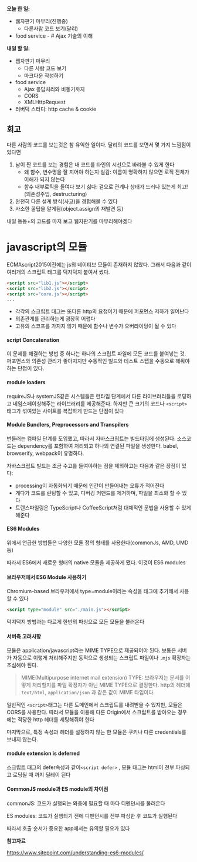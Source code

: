 **오늘 한 일:**

* 웹자판기 마무리(진행중)
  - 다른사람 코드 보기(달리)
* food service - # Ajax 기술의 이해



**내일 할 일:**

* 웹자판기 마무리
  * 다른 사람 코드 보기
  * 마크다운 작성하기
* food service
  * Ajax 응답처리와 비동기까지
  * CORS
  * XMLHttpRequest
* 러버덕 스터디: http cache & cookie



## 회고

다른 사람의 코드를 보는것은 참 유익한 일이다. 달리의 코드를 보면서 몇 가지 느낌점이 있다면

1. 남이 짠 코드를 보는 경험은 내 코드를 타인의 시선으로 바라볼 수 있게 한다
   * 왜 함수, 변수명을 잘 지어야 하는지 실감: 이름이 명확하지 않으면 로직 전체가 이해가 되지 않는다
   * 함수 내부로직을 들여다 보기 싫다: 겉으로 관계나 상태가 드러나 있는게 최고!(의존성주입, destructuring)
2. 완전히 다른 설계 방식(사고)을 경험해볼 수 있다
3. 사소한 꿀팁을 알게됨(object.assign의 재발견 등)

내일 동동+의 코드를 마저 보고 웹자판기를 마무리해야겠다



# javascript의 모듈

ECMAscript2015이전에는 js의 네이티브 모듈이 존재하지 않았다. 그래서 다음과 같이 여러개의 스크립트 태그를 덕지덕지 붙여서 썼다.

```html
<script src="lib1.js"></script>
<script src="lib2.js"></script>
<script src="core.js"></script>
...
```

* 각각의 스크립트 태그는 또다른 http의 요청이기 때문에 퍼포먼스 저하가 일어난다
* 의존관계를 관리하는게 굉장히 어렵다
* 고유의 스코프를 가지지 않기 때문에 함수나 변수가 오버라이딩이 될 수 있다

#### script Concatenation

이 문제를 해결하는 방법 중 하나는 하나의 스크립트 파일에 모든 코드를 붙여넣는 것. 퍼포먼스와 의존성 관리가 좋아지지만 수동적인 빌드와 테스트 스텝을 수동으로 해줘야 하는 단점이 있다.

#### module loaders

requireJS나 systemJS같은 시스템들은 런타임 단계에서 다른 라이브러리들을 로딩하고 네임스페이싱해주는 라이브러리를 제공해준다. 하지만 큰 크기의 코드나 `<script>`태그가 섞여있는 사이트를 복잡하게 만드는 단점이 있다

#### Module Bundlers, Preprocessors and Transpilers

번들러는 컴파일 단계를 도입했고, 따라서 자바스크립트는 빌드타임에 생성된다. 소스코드는 dependency를 포함하여 처리되고 하나의 연결된 파일을 생성한다. babel, browserify, webpack이 유명하다.

자바스크립트 빌드는 조금 수고를 들여야하는 점을 제외하고는 다음과 같은 장점이 있다:

* processing이 자동화되기 때문에 인간이 만들어내는 오류가 적어진다
* 게다가 코드를 린팅할 수 있고, 디버깅 커맨드를 제거하며, 파일을 최소화 할 수 있다
* 트랜스파일링은 TypeScript나 CoffeeScript처럼 대체적인 문법을 사용할 수 있게 해준다

#### ES6 Modules

위에서 언급한 방법들은 다양한 모듈 정의 형태를 사용한다(commonJs, AMD, UMD 등)

따라서 ES6에서 새로운 형태의 native 모듈을 제공하게 됐다. 이것이 ES6 modules

#### 브라우저에서 ES6 Module 사용하기

Chromium-based 브라우저에서 type=module이라는 속성을 태그에 추가해서 사용할 수 있다

```html
<script type="module" src="./main.js"></script>
```

덕지덕지 방법과는 다르게 한번의 파싱으로 모든 모듈을 불러온다

#### 서버측 고려사항

모듈은 application/javascript라는 MIME TYPE으로 제공되어야 된다. 보통은 서버가 자동으로 이렇게 처리해주지만 동적으로 생성되는 스크립트 파일이나 `.mjs` 확장자는 조심해야 된다.

>  MIME(Multipurpose internet mail extension) TYPE: 브라우저는 문서를 어떻게 처리할지를 파일 확장자가 아닌 MIME TYPE으로 결정한다. http의 헤더에 `text/html`, `application/json` 과 같은 값이 MIME 타입이다.

일반적인 `<script>`태그는 다른 도메인에서 스크립트를 내려받을 수 있지만, 모듈은 CORS를 사용한다. 따라서 모듈을 이용해 다른 Origin에서 스크립트를 받아오는 경우에는 적당한 http 헤더를 세팅해줘야 한다

마지막으로, 특정 속성과 헤더를 설정하지 않는 한 모듈은 쿠키나 다른 credentials를 보내지 않는다.

#### module extension is deferred

스크립트 태그의 defer속성과 같이`<script defer>` , 모듈 태그는 html이 전부 파싱되고 로딩될 때 까지 딜레이 된다

#### CommonJS module과 ES module의 차이점

commonJS: 코드가 실행되는 와중에 필요할 때 마다 디펜던시를 불러온다

ES modules: 코드가 실행되기 전에 디펜던시를 전부 파싱한 후 코드가 실행된다

따라서 호출 순서가 중요한 app에서는 유의할 필요가 있다



**참고자료**

https://www.sitepoint.com/understanding-es6-modules/